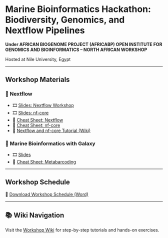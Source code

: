 # Marine Bioinformatics Hackathon: Biodiversity, Genomics, and Nextflow Pipelines

**Under AFRICAN BIOGENOME PROJECT (AFRICABP) OPEN INSTITUTE FOR GENOMICS AND BIOINFORMATICS – NORTH AFRICAN WORKSHOP**

Hosted at Nile University, Egypt  

---

## Workshop Materials

### 📂 Nextflow
- 🎞️ [Slides: Nextflow Workshop](materials/nextflow/slides/nextflow_workshop.pptx)  
- 🎞️ [Slides: nf-core](materials/nextflow/slides/nf-core.pptx)  
- 📑 [Cheat Sheet: Nextflow](materials/nextflow/cheatsheets/nextflow_cheatsheet.pdf)  
- 📑 [Cheat Sheet: nf-core](materials/nextflow/cheatsheets/nf-core_cheatsheet.pdf)  
- 📝 [Nextflow and nf-core Tutorial (Wiki)](../../wiki/Nextflow-and-nf‐core-tutorial)  

### 📂 Marine Bioinformatics with Galaxy
- 🎞️ [Slides](materials/galaxy/slides/galaxy_workshop.pptx)  
- 📑 [Cheat Sheet: Metabarcoding](materials/galaxy/cheatsheets/galaxy_metabarcoding.pdf)  


---

## Workshop Schedule
📄 [Download Workshop Schedule (Word)](AfricaBP%20workshop%20Agenda_25.docx)

---

## 📚 Wiki Navigation
Visit the [Workshop Wiki](../../wiki) for step-by-step tutorials and hands-on exercises.  
